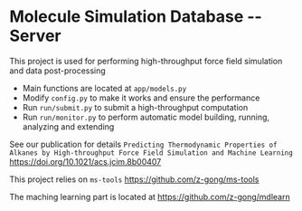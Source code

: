 # Molecule Simulation Database -- Server
This project is used for performing high-throughput force field simulation and data post-processing

* Main functions are located at `app/models.py`
* Modify `config.py` to make it works and ensure the performance
* Run `run/submit.py` to submit a high-throughput computation
* Run `run/monitor.py` to perform automatic model building, running, analyzing and extending

See our publication for details
`Predicting Thermodynamic Properties of Alkanes by High-throughput Force Field Simulation and Machine Learning`
https://doi.org/10.1021/acs.jcim.8b00407

This project relies on `ms-tools`
https://github.com/z-gong/ms-tools

The maching learning part is located at
https://github.com/z-gong/mdlearn
